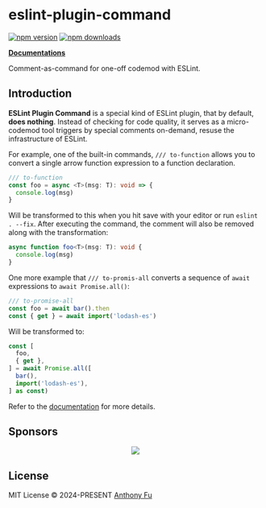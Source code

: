 # eslint-plugin-command

[![npm version][npm-version-src]][npm-version-href]
[![npm downloads][npm-downloads-src]][npm-downloads-href]

[**Documentations**](https://eslint-plugin-command.antfu.me/)

Comment-as-command for one-off codemod with ESLint.

## Introduction

**ESLint Plugin Command** is a special kind of ESLint plugin, that by default, **does nothing**. Instead of checking for code quality, it serves as a micro-codemod tool triggers by special comments on-demand, resuse the infrastructure of ESLint.

For example, one of the built-in commands, `/// to-function` allows you to convert a single arrow function expression to a function declaration.

<!-- eslint-skip -->

```ts
/// to-function
const foo = async <T>(msg: T): void => {
  console.log(msg)
}
```

Will be transformed to this when you hit save with your editor or run `eslint . --fix`. After executing the command, the comment will also be removed along with the transformation:

```ts
async function foo<T>(msg: T): void {
  console.log(msg)
}
```

One more example that `/// to-promis-all` converts a sequence of `await` expressions to `await Promise.all()`:

<!-- eslint-skip -->

```ts
/// to-promise-all
const foo = await bar().then
const { get } = await import('lodash-es')
```

Will be transformed to:

```ts
const [
  foo,
  { get },
] = await Promise.all([
  bar(),
  import('lodash-es'),
] as const)
```

Refer to the [documentation](https://eslint-plugin-command.antfu.me/) for more details.

## Sponsors

<p align="center">
  <a href="https://cdn.jsdelivr.net/gh/antfu/static/sponsors.circles.svg">
    <img src='https://cdn.jsdelivr.net/gh/antfu/static/sponsors.circles.svg'/>
  </a>
</p>

## License

MIT License © 2024-PRESENT [Anthony Fu](https://github.com/antfu)

<!-- Badges -->

[npm-version-src]: https://img.shields.io/npm/v/eslint-plugin-command?style=flat&colorA=080f12&colorB=1fa669
[npm-version-href]: https://npmjs.com/package/eslint-plugin-command
[npm-downloads-src]: https://img.shields.io/npm/dm/eslint-plugin-command?style=flat&colorA=080f12&colorB=1fa669
[npm-downloads-href]: https://npmjs.com/package/eslint-plugin-command
